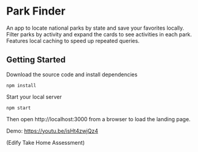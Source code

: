 # Park Finder

An app to locate national parks by state and save your favorites locally. Filter parks by activity and expand the cards to see activities in each park. Features local caching to speed up repeated queries.

## Getting Started

Download the source code and install dependencies 

`npm install`

Start your local server

`npm start`

Then open http://localhost:3000 from a browser to load the landing page.

Demo:
 https://youtu.be/isHt4zwjQz4 

(Edify Take Home Assessment)

